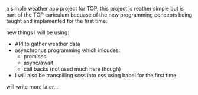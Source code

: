 a simple weather app project for TOP, this project is reather simple but is part of the TOP
cariculum becuase of the new programming concepts being taught and implamented for the first time.

new things I will be using:

-   API to gather weather data
-   asynchronus programming which inlcudes:
    -   promises
    -   async/await
    -   call backs (not used much here though)
-   I will also be transpilling scss into css using babel for the first time

will write more later...
